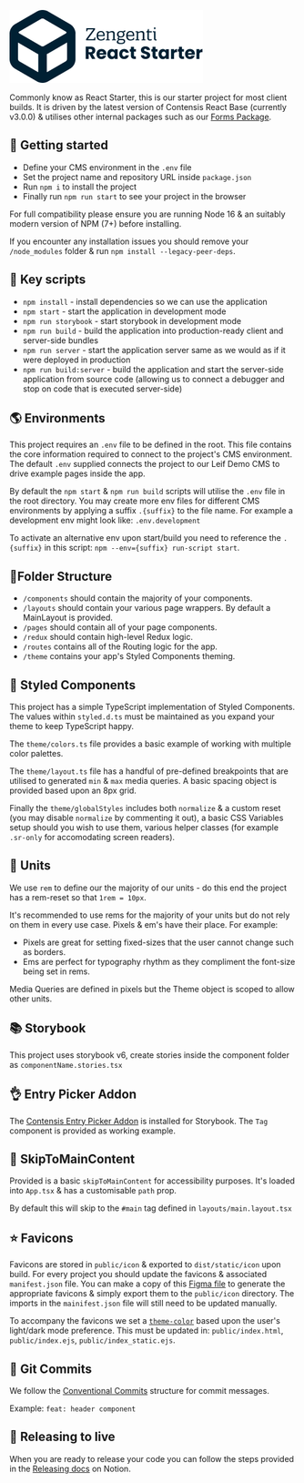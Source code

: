 ![Zengenti React Start](/readme.png)

Commonly know as React Starter, this is our starter project for most client builds. It is driven by the latest version of Contensis React Base (currently v3.0.0) & utilises other internal packages such as our [Forms Package](https://gitlab.zengenti.com/zengenti-packages/forms).

## 🔌 Getting started

- Define your CMS environment in the `.env` file
- Set the project name and repository URL inside `package.json`
- Run `npm i` to install the project
- Finally run `npm run start` to see your project in the browser

For full compatibility please ensure you are running Node 16 & an suitably modern version of NPM (7+) before installing.

If you encounter any installation issues you should remove your `/node_modules` folder & run `npm install --legacy-peer-deps`.

## 📜 Key scripts

- `npm install` - install dependencies so we can use the application
- `npm start` - start the application in development mode
- `npm run storybook` - start storybook in development mode
- `npm run build` - build the application into production-ready client and server-side bundles
- `npm run server` - start the application server same as we would as if it were deployed in production
- `npm run build:server` - build the application and start the server-side application from source code (allowing us to connect a debugger and stop on code that is executed server-side)

## 🌎 Environments

This project requires an `.env` file to be defined in the root. This file contains the core information required to connect to the project's CMS environment. The default `.env` supplied connects the project to our Leif Demo CMS to drive example pages inside the app.

By default the `npm start` & `npm run build` scripts will utilise the `.env` file in the root directory. You may create more env files for different CMS environments by applying a suffix `.{suffix}` to the file name. For example a development env might look like: `.env.development`

To activate an alternative env upon start/build you need to reference the `.{suffix}` in this script: `npm --env={suffix} run-script start`.

## 📁Folder Structure

- `/components` should contain the majority of your components.
- `/layouts` should contain your various page wrappers. By default a MainLayout is provided.
- `/pages` should contain all of your page components.
- `/redux` should contain high-level Redux logic.
- `/routes` contains all of the Routing logic for the app.
- `/theme` contains your app's Styled Components theming.

## 🎨 Styled Components

This project has a simple TypeScript implementation of Styled Components. The values within `styled.d.ts` must be maintained as you expand your theme to keep TypeScript happy.

The `theme/colors.ts` file provides a basic example of working with multiple color palettes.

The `theme/layout.ts` file has a handful of pre-defined breakpoints that are utilised to generated `min` & `max` media queries. A basic spacing object is provided based upon an 8px grid.

Finally the `theme/globalStyles` includes both `normalize` & a custom reset (you may disable `normalize` by commenting it out), a basic CSS Variables setup should you wish to use them, various helper classes (for example `.sr-only` for accomodating screen readers).

## 📏 Units

We use `rem` to define our the majority of our units - do this end the project has a rem-reset so that `1rem = 10px`.

It's recommended to use rems for the majority of your units but do not rely on them in every use case. Pixels & em's have their place. For example:

- Pixels are great for setting fixed-sizes that the user cannot change such as borders.
- Ems are perfect for typography rhythm as they compliment the font-size being set in rems.

Media Queries are defined in pixels but the Theme object is scoped to allow other units.

## 📚 Storybook

This project uses storybook v6, create stories inside the component folder as `componentName.stories.tsx`

## 👌 Entry Picker Addon

The [Contensis Entry Picker Addon](https://github.com/contensis/contensis-entry-picker-storybook-addon) is installed for Storybook. The `Tag` component is provided as working example.

## 🦘 SkipToMainContent

Provided is a basic `skipToMainContent` for accessibility purposes. It's loaded into `App.tsx` & has a customisable `path` prop.

By default this will skip to the `#main` tag defined in `layouts/main.layout.tsx`

## ⭐ Favicons

Favicons are stored in `public/icon` & exported to `dist/static/icon` upon build. For every project you should update the favicons & associated `manifest.json` file. You can make a copy of this [Figma file](https://www.figma.com/file/ZsDUIx4DjTOdoZdOtwxJAL/Favicon-Generator?node-id=0%3A1) to generate the appropriate favicons & simply export them to the `public/icon` directory. The imports in the `mainifest.json` file will still need to be updated manually.

To accompany the favicons we set a [`theme-color`](https://developer.mozilla.org/en-US/docs/Web/HTML/Element/meta/name/theme-color) based upon the user's light/dark mode preference. This must be updated in: `public/index.html`, `public/index.ejs`, `public/index_static.ejs`.

## 🚀 Git Commits

We follow the [Conventional Commits](https://www.conventionalcommits.org/en/v1.0.0/) structure for commit messages.

Example: `feat: header component`

## 📢 Releasing to live

When you are ready to release your code you can follow the steps provided in the [Releasing docs](https://chain-jewel-d93.notion.site/Releasing-161a0d0b10c249c39c48e8ee396991af) on Notion.
